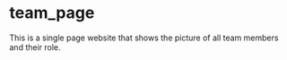 # team_page
This is a single page website that shows the picture of all team members and their role. 
